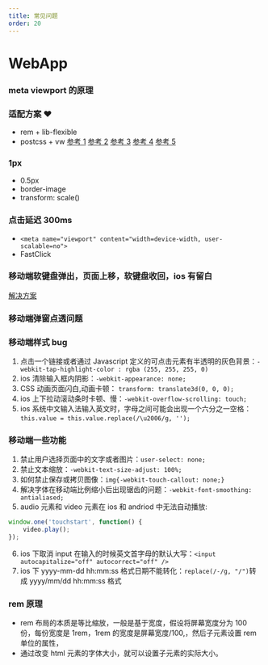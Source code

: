 ```yaml
---
title: 常见问题
order: 20
---
```


# WebApp

### meta viewport 的原理

### 适配方案 ❤️

-   rem + lib-flexible
-   postcss + vw
    [参考 1](https://juejin.cn/post/6844903613320396808#heading-8)
    [参考 2](https://github.com/forthealllight/blog/issues/13)
    [参考 3](https://juejin.cn/post/6844903651245293582#heading-25)
    [参考 4](https://juejin.cn/post/6844903845617729549)
    [参考 5](https://juejin.cn/post/6885721051360133133)

### 1px

-   0.5px
-   border-image
-   transform: scale()

### 点击延迟 300ms

-   `<meta name="viewport" content="width=device-width, user-scalable=no">`
-   FastClick

### 移动端软键盘弹出，页面上移，软键盘收回，ios 有留白

[解决方案](https://juejin.cn/post/6859545317378490376)

### 移动端弹窗点透问题

### 移动端样式 bug

1. 点击一个链接或者通过 Javascript 定义的可点击元素有半透明的灰色背景：`-webkit-tap-highlight-color : rgba (255, 255, 255, 0)`
2. ios 清除输入框内阴影：`-webkit-appearance: none;`
3. CSS 动画页面闪白,动画卡顿： `transform: translate3d(0, 0, 0);`
4. ios 上下拉动滚动条时卡顿、慢：`-webkit-overflow-scrolling: touch;`
5. ios 系统中文输入法输入英文时，字母之间可能会出现一个六分之一空格：`this.value = this.value.replace(/\u2006/g, '');`

### 移动端一些功能

1. 禁止用户选择页面中的文字或者图片：`user-select: none;`
2. 禁止文本缩放：`-webkit-text-size-adjust: 100%;`
3. 如何禁止保存或拷贝图像：`img{-webkit-touch-callout: none;}`
4. 解决字体在移动端比例缩小后出现锯齿的问题：`-webkit-font-smoothing: antialiased;`
5. audio 元素和 video 元素在 ios 和 andriod 中无法自动播放:

```js
window.one('touchstart', function() {
    video.play();
});
```

6. ios 下取消 input 在输入的时候英文首字母的默认大写：`<input autocapitalize="off" autocorrect="off" />`
7. ios 下 yyyy-mm-dd hh:mm:ss 格式日期不能转化：`replace(/-/g, "/")`转成 yyyy/mm/dd hh:mm:ss 格式

### rem 原理

-   rem 布局的本质是等比缩放，一般是基于宽度，假设将屏幕宽度分为 100 份，每份宽度是 1rem，1rem 的宽度是屏幕宽度/100,，然后子元素设置 rem 单位的属性，
-   通过改变 html 元素的字体大小，就可以设置子元素的实际大小。
